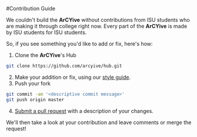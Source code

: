 #Contribution Guide

We couldn't build the **ArCYive** without contributions from ISU students who are making it through college right now. Every part of the **ArCYive** is made by ISU students for ISU students. 

So, if you see something you'd like to add or fix, here's how:

1. Clone the **ArCYive**'s Hub
```bash
git clone https://github.com/arcyive/hub.git
```
2. Make your addition or fix, using our [style guide](https://github.com/arcyive/hub/STYLE.md).
3. Push your fork
```bash
git commit -am '<descriptive commit message>'
git push origin master
```
4. [Submit a pull request](https://github.com/arcyive/hub/compare) with a description of your changes.

We'll then take a look at your contribution and leave comments or merge the request! 
